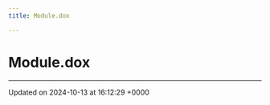 ```yaml
---
title: Module.dox

---
```


# Module.dox








-------------------------------

Updated on 2024-10-13 at 16:12:29 +0000
